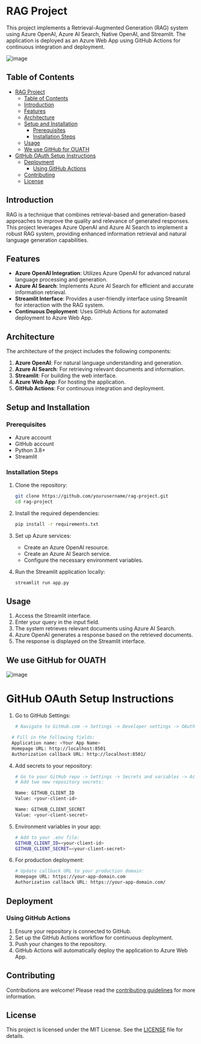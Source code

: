 # RAG Project

This project implements a Retrieval-Augmented Generation (RAG) system using Azure OpenAI, Azure AI Search, Native OpenAI, and Streamlit. The application is deployed as an Azure Web App using GitHub Actions for continuous integration and deployment.

![image](https://github.com/user-attachments/assets/2c9a574c-61ff-421b-b040-df3839c242e6)


## Table of Contents

- [RAG Project](#rag-project)
  - [Table of Contents](#table-of-contents)
  - [Introduction](#introduction)
  - [Features](#features)
  - [Architecture](#architecture)
  - [Setup and Installation](#setup-and-installation)
    - [Prerequisites](#prerequisites)
    - [Installation Steps](#installation-steps)
  - [Usage](#usage)
  - [We use GitHub for OUATH](#we-use-github-for-ouath)
- [GitHub OAuth Setup Instructions](#github-oauth-setup-instructions)
  - [Deployment](#deployment)
    - [Using GitHub Actions](#using-github-actions)
  - [Contributing](#contributing)
  - [License](#license)

## Introduction

RAG is a technique that combines retrieval-based and generation-based approaches to improve the quality and relevance of generated responses. This project leverages Azure OpenAI and Azure AI Search to implement a robust RAG system, providing enhanced information retrieval and natural language generation capabilities.

## Features

- **Azure OpenAI Integration**: Utilizes Azure OpenAI for advanced natural language processing and generation.
- **Azure AI Search**: Implements Azure AI Search for efficient and accurate information retrieval.
- **Streamlit Interface**: Provides a user-friendly interface using Streamlit for interaction with the RAG system.
- **Continuous Deployment**: Uses GitHub Actions for automated deployment to Azure Web App.

## Architecture

The architecture of the project includes the following components:

1. **Azure OpenAI**: For natural language understanding and generation.
2. **Azure AI Search**: For retrieving relevant documents and information.
3. **Streamlit**: For building the web interface.
4. **Azure Web App**: For hosting the application.
5. **GitHub Actions**: For continuous integration and deployment.

## Setup and Installation

### Prerequisites

- Azure account
- GitHub account
- Python 3.8+
- Streamlit

### Installation Steps

1. Clone the repository:
    ```bash
    git clone https://github.com/yourusername/rag-project.git
    cd rag-project
    ```

2. Install the required dependencies:
    ```bash
    pip install -r requirements.txt
    ```

3. Set up Azure services:
    - Create an Azure OpenAI resource.
    - Create an Azure AI Search service.
    - Configure the necessary environment variables.

4. Run the Streamlit application locally:
    ```bash
    streamlit run app.py
    ```

## Usage

1. Access the Streamlit interface.
2. Enter your query in the input field.
3. The system retrieves relevant documents using Azure AI Search.
4. Azure OpenAI generates a response based on the retrieved documents.
5. The response is displayed on the Streamlit interface.

## We use GitHub for OUATH
![image](https://github.com/user-attachments/assets/bf28f99f-0994-42d9-8b2c-7757915a5379)


# GitHub OAuth Setup Instructions

1. Go to GitHub Settings:
   ```bash
   # Navigate to GitHub.com -> Settings -> Developer settings -> OAuth Apps -> New OAuth App

 ```bash
   # Fill in the following fields:
   Application name: <Your App Name>
   Homepage URL: http://localhost:8501 
   Authorization callback URL: http://localhost:8501/
   ```

4. Add secrets to your repository:
   ```bash
   # Go to your GitHub repo -> Settings -> Secrets and variables -> Actions
   # Add two new repository secrets:
   
   Name: GITHUB_CLIENT_ID
   Value: <your-client-id>

   Name: GITHUB_CLIENT_SECRET 
   Value: <your-client-secret>
   ```

5. Environment variables in your app:
   ```bash
   # Add to your .env file:
   GITHUB_CLIENT_ID=<your-client-id>
   GITHUB_CLIENT_SECRET=<your-client-secret>
   ```

6. For production deployment:
   ```bash
   # Update callback URL to your production domain:
   Homepage URL: https://your-app-domain.com
   Authorization callback URL: https://your-app-domain.com/
   ```

## Deployment

### Using GitHub Actions

1. Ensure your repository is connected to GitHub.
2. Set up the GitHub Actions workflow for continuous deployment.
3. Push your changes to the repository.
4. GitHub Actions will automatically deploy the application to Azure Web App.

## Contributing

Contributions are welcome! Please read the [contributing guidelines](CONTRIBUTING.md) for more information.

## License

This project is licensed under the MIT License. See the [LICENSE](LICENSE) file for details.
